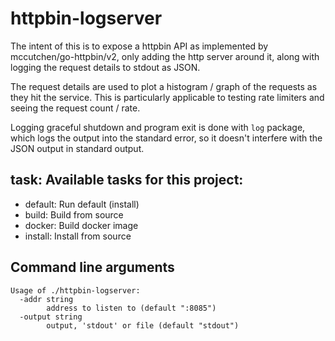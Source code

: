 # httpbin-logserver

The intent of this is to expose a httpbin API as implemented by
mccutchen/go-httpbin/v2, only adding the http server around it,
along with logging the request details to stdout as JSON.

The request details are used to plot a histogram / graph of the
requests as they hit the service. This is particularly applicable
to testing rate limiters and seeing the request count / rate.

Logging graceful shutdown and program exit is done with `log` package,
which logs the output into the standard error, so it doesn't interfere
with the JSON output in standard output.

## task: Available tasks for this project:

* default:       Run default (install)
* build:         Build from source
* docker:        Build docker image
* install:       Install from source

## Command line arguments

```
Usage of ./httpbin-logserver:
  -addr string
    	address to listen to (default ":8085")
  -output string
    	output, 'stdout' or file (default "stdout")
```
